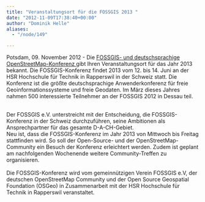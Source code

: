 ```yaml
---
title: "Veranstaltungsort für die FOSSGIS 2013 "
date: "2012-11-09T17:38:40+00:00"
author: "Dominik Helle"
aliases:
  - "/node/149"

---
```


<p>Potsdam, 09. November 2012 - Die <a href="https://fossgis-konferenz.de/2013/" target="_blank">FOSSGIS- und deutschsprachige OpenStreetMap-Konferenz </a>gibt Ihren Veranstaltungsort für das Jahr 2013 bekannt. Die FOSSGIS-Konferenz findet 2013 vom 12. bis 14. Juni an der HSR Hochschule für Technik in Rapperswil in der Schweiz statt. Die Konferenz ist die größte deutschsprachige Anwenderkonferenz für freie Geoinformationssysteme und freie Geodaten. Im März dieses Jahres nahmen 500 interessierte Teilnehmer an der FOSSGIS 2012 in Dessau teil.</p>
<div>
	&nbsp;</div>
<div id="cke_pastebin">
	Der FOSSGIS e.V. unterstreicht mit der Entscheidung, die FOSSGIS-Konferenz in der Schweiz durchzuführen, seine Ambitionen als Ansprechpartner für das gesamte D-A-CH-Gebiet.</div>
<div id="cke_pastebin">
	Neu ist, dass die FOSSGIS-Konferenz im Jahr 2013 von Mittwoch bis Freitag stattfinden wird. So soll der Open-Source- und der OpenStreetMap-Community ein Besuch der Konferenz erleichtert werden. Zudem ist geplant am nachfolgenden Wochenende weitere Community-Treffen zu organisieren.</div>
<div>
	&nbsp;</div>
<div id="cke_pastebin">
	Die FOSSGIS-Konferenz wird vom gemeinnützigen Verein FOSSGIS e.V, der deutschen OpenStreetMap Community und der Open Source Geospatial Foundation (OSGeo) in Zusammenarbeit mit der HSR Hochschule für Technik in Rapperswil veranstaltet.</div>

